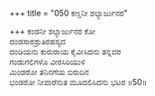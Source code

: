 +++
title = "050 ಕಣ್ಡನೀ ಶಲ್ಯಾರ್ಜುನರ"

+++
ಕಂಡನೀ ಶಲ್ಯಾರ್ಜುನರ ಕೋ  
ದಂಡಸಾರಶ್ರುತಿರಹಸ್ಯದ  
ದಂಡಿಯನು ಕುರುರಾಯ ಕೈವೀಸಿದನು ತನ್ನವರ  
ಗಂಡುಗಲಿಗಳೊ ವೀರಸಿರಿಯುಳಿ  
ಮಿಂಡರೋ ತನಿನಗೆಯ ಬಿರುದಿನ  
ಭಂಡರೋ ನೀವಾರೆನುತ ಮೂದಲಿಸಿದನು ಭಟರ      ॥50॥